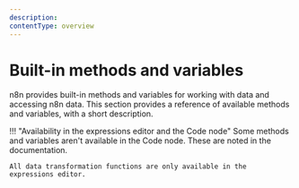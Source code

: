 ```yaml
---
description: 
contentType: overview
---
```


# Built-in methods and variables

n8n provides built-in methods and variables for working with data and accessing n8n data. This section provides a reference of available methods and variables, with a short description. 

!!! "Availability in the expressions editor and the Code node"
	Some methods and variables aren't available in the Code node. These are noted in the documentation.

	All data transformation functions are only available in the expressions editor.

